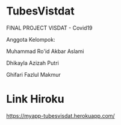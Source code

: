 # TubesVistdat
FINAL PROJECT VISDAT - Covid19

Anggota Kelompok:

Muhammad Ro'id Akbar Aslami

Dhikayla Azizah Putri

Ghifari Fazlul Makmur

# Link Hiroku
https://myapp-tubesvisdat.herokuapp.com/
